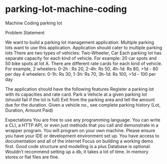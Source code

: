 # parking-lot-machine-coding
Machine Coding parking lot

Problem Statement
 
We want to build a parking lot management application. Multiple parking lots want to use this application.
Application should cater to multiple parking lots
There are two types of vehicles: Two-Wheeler, Car
Each parking lot has separate capacity for each kind of vehicle. For example: 20 car spots and 50 bike spots at lot A.
There are different rate cards for each kind of vehicle.
For example,
2 wheelers: 0-2h : Rs 20, 2-4h: Rs 50, 4h-1d: Rs 80, >1d - 80 per day
4 wheelers: 0-1h: Rs 30, 1-3h: Rs 70, 3h-1d: Rs 100, >1d - 100 per day

The application should have the following features
Register a parking lot with its capacities and rate card.
Park a Vehicle at a given parking lot (should fail if the lot is full)
Exit from the parking area and tell the amount due for the duration.
Given a vehicle no., see complete parking history (Lot, Duration, Amount Paid)
 

Expectations
You are free to use any programming language. You can write a CLI, a HTTP API, or even just methods that you call and demonstrate in a wrapper program.
You will program on your own machine. Please ensure you have your IDE or development environment set up.
You have access to documentation and all of the internet
Focus on building a working demo first.
Good code structure and modelling is a plus
Database is optional. Wouldn’t recommend setting up a db, it takes a lot of time. In memory stores or flat files are fine.
